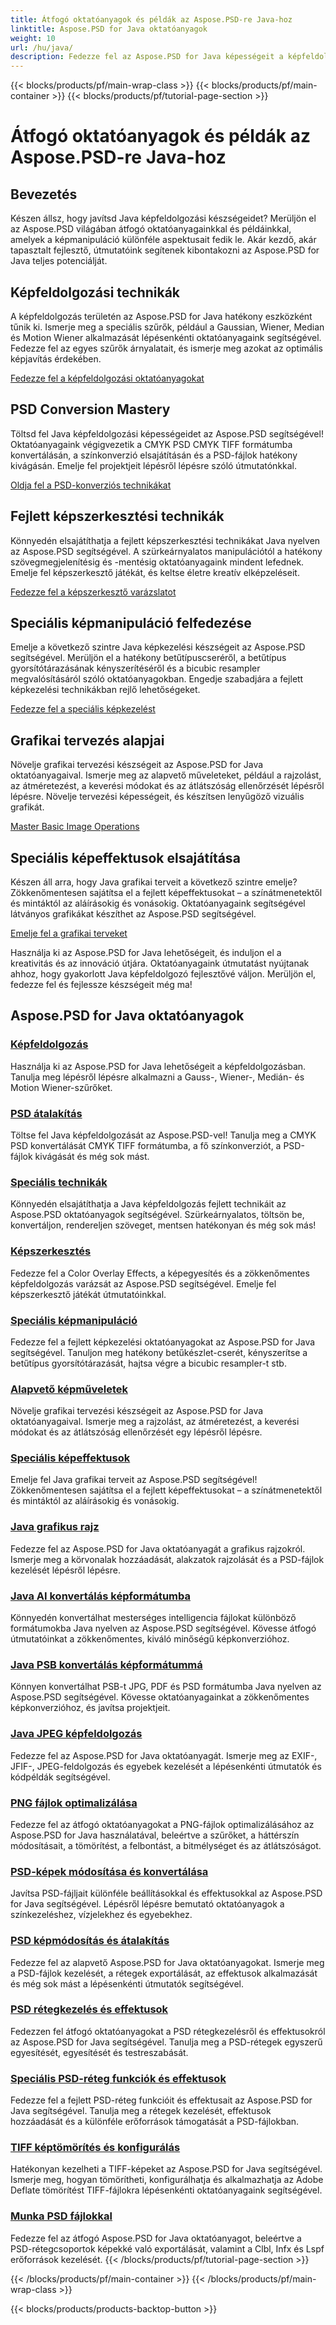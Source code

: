 ```yaml
---
title: Átfogó oktatóanyagok és példák az Aspose.PSD-re Java-hoz
linktitle: Aspose.PSD for Java oktatóanyagok
weight: 10
url: /hu/java/
description: Fedezze fel az Aspose.PSD for Java képességeit a képfeldolgozásban! Mesterszűrők, mint például a Gaussian, Wiener, Median és Motion Wiener, lépésről lépésre bemutatott útmutatókkal.
---
```


{{< blocks/products/pf/main-wrap-class >}}
{{< blocks/products/pf/main-container >}}
{{< blocks/products/pf/tutorial-page-section >}}

# Átfogó oktatóanyagok és példák az Aspose.PSD-re Java-hoz


## Bevezetés

Készen állsz, hogy javítsd Java képfeldolgozási készségeidet? Merüljön el az Aspose.PSD világában átfogó oktatóanyagainkkal és példáinkkal, amelyek a képmanipuláció különféle aspektusait fedik le. Akár kezdő, akár tapasztalt fejlesztő, útmutatóink segítenek kibontakozni az Aspose.PSD for Java teljes potenciálját.

## Képfeldolgozási technikák

A képfeldolgozás területén az Aspose.PSD for Java hatékony eszközként tűnik ki. Ismerje meg a speciális szűrők, például a Gaussian, Wiener, Median és Motion Wiener alkalmazását lépésenkénti oktatóanyagaink segítségével. Fedezze fel az egyes szűrők árnyalatait, és ismerje meg azokat az optimális képjavítás érdekében.

[Fedezze fel a képfeldolgozási oktatóanyagokat](./image-processing/)

## PSD Conversion Mastery

Töltsd fel Java képfeldolgozási képességeidet az Aspose.PSD segítségével! Oktatóanyagaink végigvezetik a CMYK PSD CMYK TIFF formátumba konvertálásán, a színkonverzió elsajátításán és a PSD-fájlok hatékony kivágásán. Emelje fel projektjeit lépésről lépésre szóló útmutatónkkal.

[Oldja fel a PSD-konverziós technikákat](./psd-conversion/)

## Fejlett képszerkesztési technikák

Könnyedén elsajátíthatja a fejlett képszerkesztési technikákat Java nyelven az Aspose.PSD segítségével. A szürkeárnyalatos manipulációtól a hatékony szövegmegjelenítésig és -mentésig oktatóanyagaink mindent lefednek. Emelje fel képszerkesztő játékát, és keltse életre kreatív elképzeléseit.

[Fedezze fel a képszerkesztő varázslatot](./image-editing/)

## Speciális képmanipuláció felfedezése

Emelje a következő szintre Java képkezelési készségeit az Aspose.PSD segítségével. Merüljön el a hatékony betűtípuscseréről, a betűtípus gyorsítótárazásának kényszerítéséről és a bicubic resampler megvalósításáról szóló oktatóanyagokban. Engedje szabadjára a fejlett képkezelési technikákban rejlő lehetőségeket.

[Fedezze fel a speciális képkezelést](./advanced-image-manipulation/)

## Grafikai tervezés alapjai

Növelje grafikai tervezési készségeit az Aspose.PSD for Java oktatóanyagaival. Ismerje meg az alapvető műveleteket, például a rajzolást, az átméretezést, a keverési módokat és az átlátszóság ellenőrzését lépésről lépésre. Növelje tervezési képességeit, és készítsen lenyűgöző vizuális grafikát.

[Master Basic Image Operations](./basic-image-operations/)

## Speciális képeffektusok elsajátítása

Készen áll arra, hogy Java grafikai terveit a következő szintre emelje? Zökkenőmentesen sajátítsa el a fejlett képeffektusokat – a színátmenetektől és mintáktól az aláírásokig és vonásokig. Oktatóanyagaink segítségével látványos grafikákat készíthet az Aspose.PSD segítségével.

[Emelje fel a grafikai terveket](./advanced-image-effects/)

Használja ki az Aspose.PSD for Java lehetőségeit, és induljon el a kreativitás és az innováció útjára. Oktatóanyagaink útmutatást nyújtanak ahhoz, hogy gyakorlott Java képfeldolgozó fejlesztővé váljon. Merüljön el, fedezze fel és fejlessze készségeit még ma!
## Aspose.PSD for Java oktatóanyagok
### [Képfeldolgozás](./image-processing/)
Használja ki az Aspose.PSD for Java lehetőségeit a képfeldolgozásban. Tanulja meg lépésről lépésre alkalmazni a Gauss-, Wiener-, Medián- és Motion Wiener-szűrőket.
### [PSD átalakítás](./psd-conversion/)
Töltse fel Java képfeldolgozását az Aspose.PSD-vel! Tanulja meg a CMYK PSD konvertálását CMYK TIFF formátumba, a fő színkonverziót, a PSD-fájlok kivágását és még sok mást. 
### [Speciális technikák](./advanced-techniques/)
Könnyedén elsajátíthatja a Java képfeldolgozás fejlett technikáit az Aspose.PSD oktatóanyagok segítségével. Szürkeárnyalatos, töltsön be, konvertáljon, rendereljen szöveget, mentsen hatékonyan és még sok más!
### [Képszerkesztés](./image-editing/)
Fedezze fel a Color Overlay Effects, a képegyesítés és a zökkenőmentes képfeldolgozás varázsát az Aspose.PSD segítségével. Emelje fel képszerkesztő játékát útmutatóinkkal.
### [Speciális képmanipuláció](./advanced-image-manipulation/)
Fedezze fel a fejlett képkezelési oktatóanyagokat az Aspose.PSD for Java segítségével. Tanuljon meg hatékony betűkészlet-cserét, kényszerítse a betűtípus gyorsítótárazását, hajtsa végre a bicubic resampler-t stb.
### [Alapvető képműveletek](./basic-image-operations/)
Növelje grafikai tervezési készségeit az Aspose.PSD for Java oktatóanyagaival. Ismerje meg a rajzolást, az átméretezést, a keverési módokat és az átlátszóság ellenőrzését egy lépésről lépésre.
### [Speciális képeffektusok](./advanced-image-effects/)
Emelje fel Java grafikai terveit az Aspose.PSD segítségével! Zökkenőmentesen sajátítsa el a fejlett képeffektusokat – a színátmenetektől és mintáktól az aláírásokig és vonásokig.
### [Java grafikus rajz](./java-graphics-drawing/)
Fedezze fel az Aspose.PSD for Java oktatóanyagát a grafikus rajzokról. Ismerje meg a körvonalak hozzáadását, alakzatok rajzolását és a PSD-fájlok kezelését lépésről lépésre.
### [Java AI konvertálás képformátumba](./java-ai-to-image-format-conversion/)
Könnyedén konvertálhat mesterséges intelligencia fájlokat különböző formátumokba Java nyelven az Aspose.PSD segítségével. Kövesse átfogó útmutatóinkat a zökkenőmentes, kiváló minőségű képkonverzióhoz.
### [Java PSB konvertálás képformátummá](./java-psb-to-image-format-conversion/)
Könnyen konvertálhat PSB-t JPG, PDF és PSD formátumba Java nyelven az Aspose.PSD segítségével. Kövesse oktatóanyagainkat a zökkenőmentes képkonverzióhoz, és javítsa projektjeit.
### [Java JPEG képfeldolgozás](./java-jpeg-image-processing/)
Fedezze fel az Aspose.PSD for Java oktatóanyagát. Ismerje meg az EXIF-, JFIF-, JPEG-feldolgozás és egyebek kezelését a lépésenkénti útmutatók és kódpéldák segítségével.
### [PNG fájlok optimalizálása](./optimizing-png-files/)
Fedezze fel az átfogó oktatóanyagokat a PNG-fájlok optimalizálásához az Aspose.PSD for Java használatával, beleértve a szűrőket, a háttérszín módosításait, a tömörítést, a felbontást, a bitmélységet és az átlátszóságot.
### [PSD-képek módosítása és konvertálása](./modifying-converting-psd-images/)
Javítsa PSD-fájljait különféle beállításokkal és effektusokkal az Aspose.PSD for Java segítségével. Lépésről lépésre bemutató oktatóanyagok a színkezeléshez, vízjelekhez és egyebekhez.
### [PSD képmódosítás és átalakítás](./psd-image-modification-conversion/)
Fedezze fel az alapvető Aspose.PSD for Java oktatóanyagokat. Ismerje meg a PSD-fájlok kezelését, a rétegek exportálását, az effektusok alkalmazását és még sok mást a lépésenkénti útmutatók segítségével.
### [PSD rétegkezelés és effektusok](./psd-layer-management-effects/)
Fedezzen fel átfogó oktatóanyagokat a PSD rétegkezelésről és effektusokról az Aspose.PSD for Java segítségével. Tanulja meg a PSD-rétegek egyszerű egyesítését, egyesítését és testreszabását.
### [Speciális PSD-réteg funkciók és effektusok](./advanced-psd-layer-features-effects/)
Fedezze fel a fejlett PSD-réteg funkcióit és effektusait az Aspose.PSD for Java segítségével. Tanulja meg a rétegek kezelését, effektusok hozzáadását és a különféle erőforrások támogatását a PSD-fájlokban.
### [TIFF képtömörítés és konfigurálás](./tiff-image-compression-configuration/)
Hatékonyan kezelheti a TIFF-képeket az Aspose.PSD for Java segítségével. Ismerje meg, hogyan tömörítheti, konfigurálhatja és alkalmazhatja az Adobe Deflate tömörítést TIFF-fájlokra lépésenkénti oktatóanyagaink segítségével.
### [Munka PSD fájlokkal](./working-with-psd-files/)
Fedezze fel az átfogó Aspose.PSD for Java oktatóanyagot, beleértve a PSD-rétegcsoportok képekké való exportálását, valamint a Clbl, Infx és Lspf erőforrások kezelését.
{{< /blocks/products/pf/tutorial-page-section >}}

{{< /blocks/products/pf/main-container >}}
{{< /blocks/products/pf/main-wrap-class >}}

{{< blocks/products/products-backtop-button >}}
